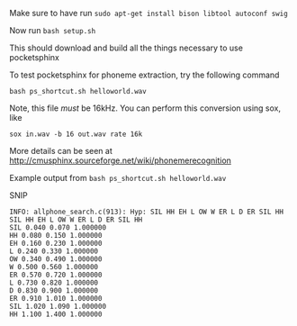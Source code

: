 Make sure to have run ```sudo apt-get install bison libtool autoconf swig```

Now run ```bash setup.sh```

This should download and build all the things necessary to use pocketsphinx

To test pocketsphinx for phoneme extraction, try the following command

```bash ps_shortcut.sh helloworld.wav```

Note, this file *must* be 16kHz. You can perform this conversion using sox, like

```sox in.wav -b 16 out.wav rate 16k```

More details can be seen at http://cmusphinx.sourceforge.net/wiki/phonemerecognition                       

Example output from ```bash ps_shortcut.sh helloworld.wav```

SNIP

```
INFO: allphone_search.c(913): Hyp: SIL HH EH L OW W ER L D ER SIL HH
SIL HH EH L OW W ER L D ER SIL HH
SIL 0.040 0.070 1.000000
HH 0.080 0.150 1.000000
EH 0.160 0.230 1.000000
L 0.240 0.330 1.000000
OW 0.340 0.490 1.000000
W 0.500 0.560 1.000000
ER 0.570 0.720 1.000000
L 0.730 0.820 1.000000
D 0.830 0.900 1.000000
ER 0.910 1.010 1.000000
SIL 1.020 1.090 1.000000
HH 1.100 1.400 1.000000
```
